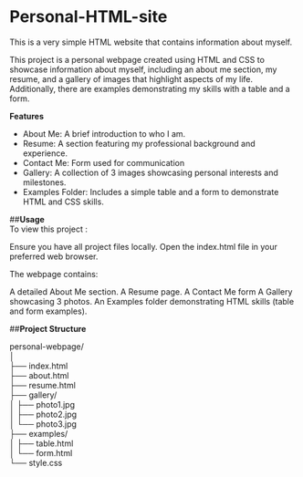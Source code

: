 # Personal-HTML-site
This is a very simple HTML website that contains information about myself.

This project is a personal webpage created using HTML and CSS to showcase information about myself, including an about me section, my resume, and a gallery of images that highlight aspects of my life. Additionally, there are examples demonstrating my skills with a table and a form.

__Features__
* About Me: A brief introduction to who I am.
* Resume: A section featuring my professional background and experience.
* Contact Me: Form used for communication
* Gallery: A collection of 3 images showcasing personal interests and milestones.
* Examples Folder: Includes a simple table and a form to demonstrate HTML and CSS skills.

##__Usage__  
To view this project :

Ensure you have all project files locally.
Open the index.html file in your preferred web browser.

The webpage contains:

A detailed About Me section.
A Resume page.
A Contact Me form
A Gallery showcasing 3 photos.
An Examples folder demonstrating HTML skills (table and form examples).

##__Project Structure__

personal-webpage/<br>
│<br>
├── index.html        <br>
├── about.html        <br>
├── resume.html       <br>
├── gallery/          <br>
│   ├── photo1.jpg<br>
│   ├── photo2.jpg<br>
│   └── photo3.jpg<br>
├── examples/         <br>
│   ├── table.html    <br>
│   └── form.html     <br>
└── style.css       <br>

